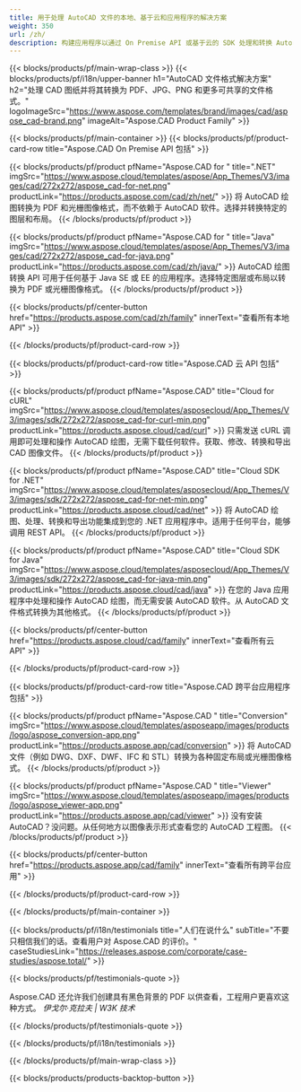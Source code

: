 ```yaml
---
title: 用于处理 AutoCAD 文件的本地、基于云和应用程序的解决方案 
weight: 350
url: /zh/
description: 构建应用程序以通过 On Premise API 或基于云的 SDK 处理和转换 AutoCAD 绘图。使用跨平台应用程序来渲染或转换 AutoCAD 文件。
---
```


{{< blocks/products/pf/main-wrap-class >}}
{{< blocks/products/pf/i18n/upper-banner h1="AutoCAD 文件格式解决方案" h2="处理 CAD 图纸并将其转换为 PDF、JPG、PNG 和更多可共享的文件格式。" logoImageSrc="https://www.aspose.com/templates/brand/images/cad/aspose_cad-brand.png" imageAlt="Aspose.CAD Product Family" >}}

{{< blocks/products/pf/main-container >}}
{{< blocks/products/pf/product-card-row title="Aspose.CAD On Premise API 包括" >}}

{{< blocks/products/pf/product pfName="Aspose.CAD for " title=".NET" imgSrc="https://www.aspose.cloud/templates/aspose/App_Themes/V3/images/cad/272x272/aspose_cad-for-net.png" productLink="https://products.aspose.com/cad/zh/net/" >}}
将 AutoCAD 绘图转换为 PDF 和光栅图像格式，而不依赖于 AutoCAD 软件。选择并转换特定的图层和布局。
{{< /blocks/products/pf/product >}}

{{< blocks/products/pf/product pfName="Aspose.CAD for " title="Java" imgSrc="https://www.aspose.cloud/templates/aspose/App_Themes/V3/images/cad/272x272/aspose_cad-for-java.png" productLink="https://products.aspose.com/cad/zh/java/" >}}
AutoCAD 绘图转换 API 可用于任何基于 Java SE 或 EE 的应用程序。选择特定图层或布局以转换为 PDF 或光栅图像格式。
{{< /blocks/products/pf/product >}}

{{< blocks/products/pf/center-button href="https://products.aspose.com/cad/zh/family" innerText="查看所有本地 API" >}}

{{< /blocks/products/pf/product-card-row >}}

{{< blocks/products/pf/product-card-row title="Aspose.CAD 云 API 包括" >}}

{{< blocks/products/pf/product pfName="Aspose.CAD" title="Cloud for cURL" imgSrc="https://www.aspose.cloud/templates/asposecloud/App_Themes/V3/images/sdk/272x272/aspose_cad-for-curl-min.png" productLink="https://products.aspose.cloud/cad/curl" >}}
只需发送 cURL 调用即可处理和操作 AutoCAD 绘图，无需下载任何软件。获取、修改、转换和导出 CAD 图像文件。
{{< /blocks/products/pf/product >}}

{{< blocks/products/pf/product pfName="Aspose.CAD" title="Cloud SDK for .NET" imgSrc="https://www.aspose.cloud/templates/asposecloud/App_Themes/V3/images/sdk/272x272/aspose_cad-for-net-min.png" productLink="https://products.aspose.cloud/cad/net" >}}
将 AutoCAD 绘图、处理、转换和导出功能集成到您的 .NET 应用程序中。适用于任何平台，能够调用 REST API。
{{< /blocks/products/pf/product >}}

{{< blocks/products/pf/product pfName="Aspose.CAD" title="Cloud SDK for Java" imgSrc="https://www.aspose.cloud/templates/asposecloud/App_Themes/V3/images/sdk/272x272/aspose_cad-for-java-min.png" productLink="https://products.aspose.cloud/cad/java" >}}
在您的 Java 应用程序中处理和操作 AutoCAD 绘图，而无需安装 AutoCAD 软件。从 AutoCAD 文件格式转换为其他格式。
{{< /blocks/products/pf/product >}}

{{< blocks/products/pf/center-button href="https://products.aspose.cloud/cad/family" innerText="查看所有云 API" >}}

{{< /blocks/products/pf/product-card-row >}}

{{< blocks/products/pf/product-card-row title="Aspose.CAD 跨平台应用程序包括" >}}

{{< blocks/products/pf/product pfName="Aspose.CAD " title="Conversion" imgSrc="https://www.aspose.cloud/templates/asposeapp/images/products/logo/aspose_conversion-app.png" productLink="https://products.aspose.app/cad/conversion" >}}
将 AutoCAD 文件（例如 DWG、DXF、DWF、IFC 和 STL）转换为各种固定布局或光栅图像格式。
{{< /blocks/products/pf/product >}}

{{< blocks/products/pf/product pfName="Aspose.CAD " title="Viewer" imgSrc="https://www.aspose.cloud/templates/asposeapp/images/products/logo/aspose_viewer-app.png" productLink="https://products.aspose.app/cad/viewer" >}}
没有安装 AutoCAD？没问题。从任何地方以图像表示形式查看您的 AutoCAD 工程图。 
{{< /blocks/products/pf/product >}}

{{< blocks/products/pf/center-button href="https://products.aspose.app/cad/family" innerText="查看所有跨平台应用" >}}

{{< /blocks/products/pf/product-card-row >}}

{{< /blocks/products/pf/main-container >}}

{{< blocks/products/pf/i18n/testimonials title="人们在说什么" subTitle="不要只相信我们的话。查看用户对 Aspose.CAD 的评价。" caseStudiesLink="https://releases.aspose.com/corporate/case-studies/aspose.total/" >}}

{{< blocks/products/pf/testimonials-quote >}}
<p class="first">
 Aspose.CAD 还允许我们创建具有黑色背景的 PDF 以供查看，工程用户更喜欢这种方式。
 <em>
  伊戈尔·克拉夫 | W3K 技术
 </em>
</p>

{{< /blocks/products/pf/testimonials-quote >}}

{{< /blocks/products/pf/i18n/testimonials >}}

{{< /blocks/products/pf/main-wrap-class >}}

{{< blocks/products/products-backtop-button >}}